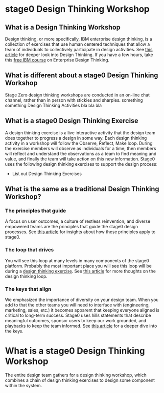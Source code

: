# stage0 Design Thinking Workshop

## What is a Design Thinking Workshop
 Design thinking, or more specifically, IBM enterprise design thinking, is a collection of exercises that use human centered techniques that allow a team of individuals to collectively participate in design activities. See [this article](https://www.surroundsightconsulting.com/blog/design-thinking) for deeper look into Design Thinking. If you have a few hours, take this [free IBM course](https://www.ibm.com/design/thinking/page/courses/Practitioner) on Enterprise Design Thinking.

## What is different about a stage0 Design Thinking Workshop
 Stage Zero design thinking workshops are conducted in an on-line chat channel, rather than in person with stickies and sharpies. something something Design Thinking Activities bla bla bla

## What is a stage0 Design Thinking Exercise
A design thinking exercise is a live interactive activity that the design team does together to progress a design in some way. Each design thinking activity in a workshop will follow the Observe, Reflect, Make loop. During the exercise members will observe as individuals for a time, then members will reflect and understand the observations as a team to find meaning and value, and finally the team will take action on this new information. Stage0 uses the following design thinking exercises to support the design process:
- List out Design Thinking Exercises

## What is the same as a traditional Design Thinking Workshop?

### The principles that guide
 A focus on user outcomes, a culture of restless reinvention, and diverse empowered teams are the principles that guide the stage0 design processes. See [this article](https://www.surroundsightconsulting.com/blog/the-principles-that-guide) for insights about how these principles apply to stage0.

### The loop that drives
 You will see this loop at many levels in many components of the stage0 platform. Probably the most important place you will see this loop will be during a [design thinking exercise](#what-is-a-design-thinking-exercise). See [this article](https://www.surroundsightconsulting.com/blog/the-loop-that-drives) for more thoughts on the design thinking loop.

### The keys that align
 We emphasized the importance of diversity on your design team. When you add to that the other teams you will need to interface with (engineering, marketing, sales, etc.) it becomes apparent that keeping everyone aligned is critical to long-term success. Stage0 uses hills statements that describe meaningful outcomes, sponsor users to keep our work grounded, and playbacks to keep the team informed. See [this article](https://www.surroundsightconsulting.com/blog/the-keys-that-align) for a deeper dive into the keys. 


# What is a stage0 Design Thinking Workshop
The entire design team gathers for a design thinking workshop, which combines a chain of design thinking exercises to design some component within the system. 

